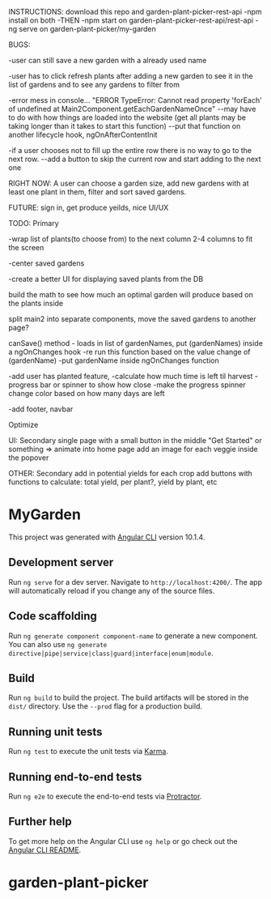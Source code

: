 INSTRUCTIONS: download this repo and garden-plant-picker-rest-api
-npm install on both
-THEN
-npm start on garden-plant-picker-rest-api/rest-api
-ng serve on garden-plant-picker/my-garden

BUGS: 

  -user can still save a new garden with a already used name

  -user has to click refresh plants after adding a new garden to see it in the list of gardens and to see any gardens to filter from
  
  -error mess in console... "ERROR TypeError: Cannot read property 'forEach' of undefined
    at Main2Component.getEachGardenNameOnce"
    --may have to do with how things are loaded into the website (get all plants may be taking longer than it takes to start this function)
    --put that function on another lifecycle hook, ngOnAfterContentInit
    
   -if a user chooses not to fill up the entire row there is no way to go to the next row.
      --add a button to skip the current row and start adding to the next one
    


RIGHT NOW: A user can choose a garden size, add new gardens with at least one plant in them, filter and sort saved gardens.

FUTURE: sign in, get produce yeilds, nice UI/UX

TODO: Primary

  -wrap list of plants(to choose from) to the next column 2-4 columns to fit the screen
 
  -center saved gardens
  
  -create a better UI for displaying saved plants from the DB

  build the math to see how much an optimal garden will produce based on the plants inside
   
  split main2 into separate components, move the saved gardens to another page?
  
  canSave() method - loads in list of gardenNames, put (gardenNames) inside a ngOnChanges hook
    -re run this function based on the value change of (gardenName)
    -put gardenName inside ngOnChanges function
   
   -add user has planted feature, 
    -calculate how much time is left til harvest
    -progress bar or spinner to show how close
      -make the progress spinner change color based on how many days are left
   
   -add footer, navbar
   
   
  Optimize

UI: Secondary
   single page with a small button in the middle "Get Started" or something
   => animate into home page
   add an image for each veggie inside the popover

   
OTHER: Secondary
  add in potential yields for each crop
  add buttons with functions to calculate: total yield, per plant?, yield by plant, etc








# MyGarden

This project was generated with [Angular CLI](https://github.com/angular/angular-cli) version 10.1.4.

## Development server

Run `ng serve` for a dev server. Navigate to `http://localhost:4200/`. The app will automatically reload if you change any of the source files.

## Code scaffolding

Run `ng generate component component-name` to generate a new component. You can also use `ng generate directive|pipe|service|class|guard|interface|enum|module`.

## Build

Run `ng build` to build the project. The build artifacts will be stored in the `dist/` directory. Use the `--prod` flag for a production build.

## Running unit tests

Run `ng test` to execute the unit tests via [Karma](https://karma-runner.github.io).

## Running end-to-end tests

Run `ng e2e` to execute the end-to-end tests via [Protractor](http://www.protractortest.org/).

## Further help

To get more help on the Angular CLI use `ng help` or go check out the [Angular CLI README](https://github.com/angular/angular-cli/blob/master/README.md).
# garden-plant-picker

